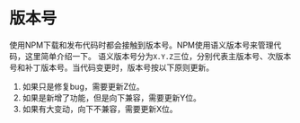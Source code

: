 # 版本号
使用NPM下载和发布代码时都会接触到版本号。NPM使用语义版本号来管理代码，这里简单介绍一下。
语义版本号分为`X.Y.Z`三位，分别代表主版本号、次版本号和补丁版本号。当代码变更时，版本号按以下原则更新。

1. 如果只是修复bug，需要更新Z位。
2. 如果是新增了功能，但是向下兼容，需要更新Y位。
3. 如果有大变动，向下不兼容，需要更新X位。
